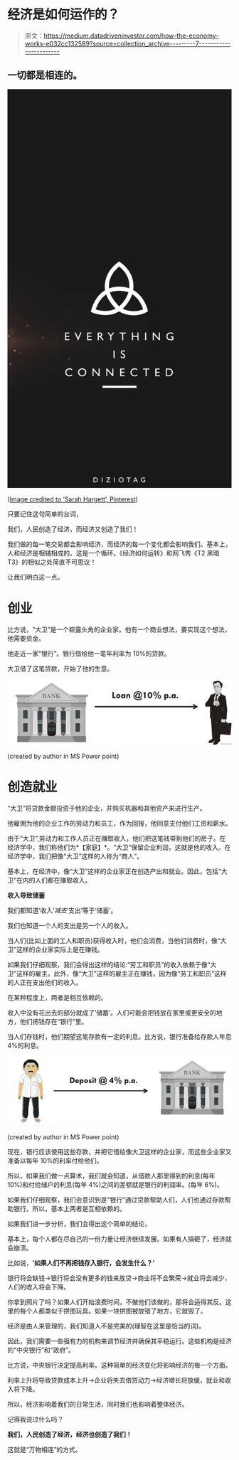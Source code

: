 # 经济是如何运作的？

> 原文：<https://medium.datadriveninvestor.com/how-the-economy-works-e032cc132589?source=collection_archive---------7----------------------->

## 一切都是相连的。

![](img/c78f8ad646afbd617c696bb1eb4dd90e.png)

([Image credited to ‘Sarah Hargett’, Pinterest](https://in.pinterest.com/skhargett/dark-netflix-series/))

只要记住这句简单的台词，

我们，人民创造了经济，而经济又创造了我们！

我们做的每一笔交易都会影响经济，而经济的每一个变化都会影响我们。基本上，人和经济是相辅相成的。这是一个循环。《经济如何运转》和网飞秀《T2 黑暗 T3》的相似之处简直不可思议！

让我们明白这一点。

# 创业

比方说，“大卫”是一个崭露头角的企业家。他有一个商业想法，要实现这个想法，他需要资金。

他走近一家“银行”。银行借给他一笔年利率为 10%的贷款。

大卫借了这笔贷款，开始了他的生意。

![](img/0053b4c43b9f36532c3f9bf2f25e9112.png)

(created by author in MS Power point)

# 创造就业

“大卫”将贷款金额投资于他的企业，并购买机器和其他资产来进行生产。

他雇佣为他的企业工作的劳动力和员工，作为回报，他同意支付他们工资和薪水。

由于“大卫”,劳动力和工作人员正在赚取收入，他们把这笔钱带到他们的房子。在经济学中，我们称他们为*【家庭】*。“大卫”保留企业利润，这就是他的收入。在经济学中，我们把像“大卫”这样的人称为“商人”。

基本上，在经济中，像“大卫”这样的企业家正在创造产出和就业。因此，包括“大卫”在内的人们都在赚取收入。

**收入导致储蓄**

我们都知道‘收入’*减去*‘支出’等于‘储蓄’。

我们也知道一个人的支出是另一个人的收入。

当人们(比如上面的工人和职员)获得收入时，他们会消费，当他们消费时，像“大卫”这样的企业家实际上是在赚钱。

如果我们仔细观察，我们会得出这样的结论:“劳工和职员”的收入依赖于像“大卫”这样的雇主。此外，像“大卫”这样的雇主正在赚钱，因为像“劳工和职员”这样的人正在支出他们的收入。

在某种程度上，两者是相互依赖的。

收入中没有花出去的部分就成了‘储蓄’。人们可能会把钱放在家里或更安全的地方，他们把钱存在“银行”里。

当人们存钱时，他们期望这笔存款有一定的利息。比方说，银行准备给存款人年息 4%的利息。

![](img/20a49dfc1ec88ba64fe5bac9abef4602.png)

(created by author in MS Power point)

现在，银行应该使用这些存款，并把它借给像大卫这样的企业家，而这些企业家又准备以每年 10%的利率付给他们。

所以，如果我们做一点算术，我们就会知道，从借款人那里得到的利息(每年 10%)和付给储户的利息(每年 4%)之间的差额就是银行的利润率。(每年 6%)。

如果我们仔细观察，我们会意识到是“银行”通过贷款帮助人们，人们也通过存款帮助银行。所以，基本上两者是互相依赖的。

如果我们进一步分析，我们会得出这个简单的结论，

基本上，每个人都在尽自己的一份力量让经济继续发展。如果有人搞砸了，经济就会崩溃。

比如说，**‘如果人们不再把钱存入银行，会发生什么？’**

银行将会缺钱→银行将会没有更多的钱来放贷→商业将不会繁荣→就业将会减少，人们的收入将会下降。

你拿到照片了吗？如果人们开始浪费时间，不做他们该做的，那将会适得其反。这里的每个人都类似于拼图玩具。如果一块拼图被放错了地方，它就毁了。

经济是由人来管理的，我们知道人不是完美的(理智在这里是恰当的词)。

因此，我们需要一些强有力的机构来调节经济并确保其平稳运行。这些机构是经济的“中央银行”和“政府”。

比方说，中央银行决定提高利率。这种简单的经济变化将影响经济的每一个方面。

利率上升将导致贷款成本上升→企业将失去借贷动力→经济增长将放缓，就业和收入将下降。

所以，经济影响着我们的日常生活，同时我们也影响着整体经济。

记得我说过什么吗？

**我们，人民创造了经济，经济也创造了我们！**

这就是“万物相连”的方式。